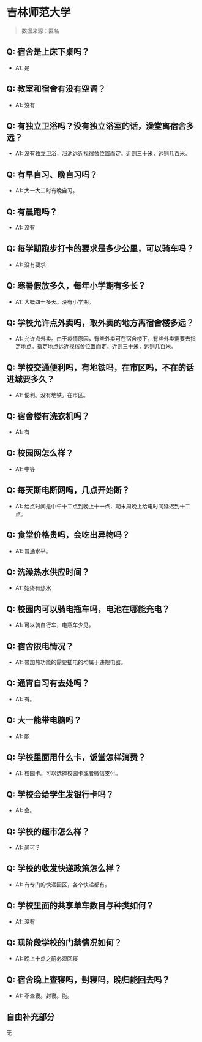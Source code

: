 # 吉林师范大学

> 数据来源：匿名

## Q: 宿舍是上床下桌吗？

- A1: 是

## Q: 教室和宿舍有没有空调？

- A1: 没有

## Q: 有独立卫浴吗？没有独立浴室的话，澡堂离宿舍多远？

- A1: 没有独立卫浴，浴池远近视宿舍位置而定。近则三十米，远则几百米。

## Q: 有早自习、晚自习吗？

- A1: 大一大二时有晚自习。

## Q: 有晨跑吗？

- A1: 没有

## Q: 每学期跑步打卡的要求是多少公里，可以骑车吗？

- A1: 没有要求

## Q: 寒暑假放多久，每年小学期有多长？

- A1: 大概四十多天。没有小学期。

## Q: 学校允许点外卖吗，取外卖的地方离宿舍楼多远？

- A1: 允许点外卖。由于疫情原因，有些外卖可在宿舍楼下，有些外卖需要去指定地点。指定地点远近视宿舍位置而定。近则三十米，远则几百米。

## Q: 学校交通便利吗，有地铁吗，在市区吗，不在的话进城要多久？

- A1: 便利。没有地铁。在市区。

## Q: 宿舍楼有洗衣机吗？

- A1: 有

## Q: 校园网怎么样？

- A1: 中等

## Q: 每天断电断网吗，几点开始断？

- A1: 给点时间是中午十二点到晚上十一点，期末周晚上给电时间延迟到十二点。

## Q: 食堂价格贵吗，会吃出异物吗？

- A1: 普通水平。

## Q: 洗澡热水供应时间？

- A1: 始终有热水

## Q: 校园内可以骑电瓶车吗，电池在哪能充电？

- A1: 可以骑自行车，电瓶车少见。

## Q: 宿舍限电情况？

- A1: 带加热功能的需要插电的均属于违规电器。

## Q: 通宵自习有去处吗？

- A1: 有。

## Q: 大一能带电脑吗？

- A1: 能

## Q: 学校里面用什么卡，饭堂怎样消费？

- A1: 校园卡。可以选择校园卡或者微信支付。

## Q: 学校会给学生发银行卡吗？

- A1: 会。

## Q: 学校的超市怎么样？

- A1: 尚可？

## Q: 学校的收发快递政策怎么样？

- A1: 有专门的快递园区，各个快递都有。

## Q: 学校里面的共享单车数目与种类如何？

- A1: 没有

## Q: 现阶段学校的门禁情况如何？

- A1: 晚上十点之前必须回寝

## Q: 宿舍晚上查寝吗，封寝吗，晚归能回去吗？

- A1: 不查寝。封寝。能。

## 自由补充部分

无